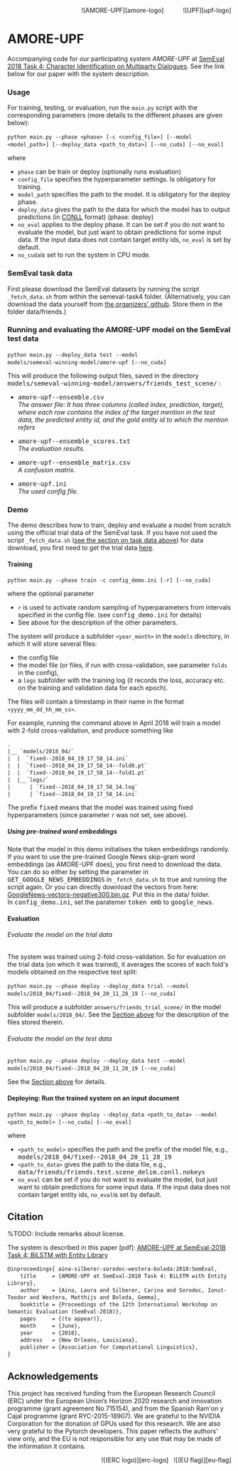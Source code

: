
<p align="right">![AMORE-UPF][amore-logo] &nbsp; &nbsp; &nbsp; &nbsp; &nbsp; ![UPF][upf-logo]</p>

# AMORE-UPF  

Accompanying code for our participating system *AMORE-UPF* at [SemEval 2018 Task 4: Character Identification on Multiparty Dialogues](https://competitions.codalab.org/competitions/17310). 
See the link below for our paper with the system description. 

### Usage
For training, testing, or evaluation, run the `main.py` script with the corresponding parameters (more details to the different phases are given below): 

`python main.py --phase <phase> [-c <config_file>] [--model <model_path>] [--deploy_data <path_to_data>] [--no_cuda] [--no_eval]`

where 
- `phase` can be train or deploy (optionally runs evaluation)
- `config_file` specifies the hyperparameter settings. Is obligatory for training. 
- `model_path` specifies the path to the model. It is obligatory for the deploy phase. 
- `deploy_data` gives the path to the data for which the model has to output predictions (in [CONLL](https://competitions.codalab.org/competitions/17310#learn_the_details-evaluation) format) (phase: deploy)
- `no_eval` applies to the deploy phase. It can be set if you do not want to evaluate the model, but just want to obtain predictions for some input data. If the input data does not contain target entity ids, `no_eval` is set by default.
- `no_cuda`is set to run the system in CPU mode.

### SemEval task data
First please download the SemEval datasets by running the script `_fetch_data.sh` from within the semeval-task4 folder. (Alternatively, you can download the data yourself from [the organizers' github](https://github.com/emorynlp/semeval-2018-task4/tree/master/dat). Store them in the folder data/friends.)


### Running and evaluating the AMORE-UPF model on the SemEval test data

<code>python main.py --deploy_data test --model models/semeval-winning-model/amore-upf [--no_cuda]</code>

This will produce the following output files, saved in the directory 
<tt>models/semeval-winning-model/answers/friends_test_scene/</tt> :

- <tt>amore-upf--ensemble.csv</tt><br/>
*The answer file: It has three columns (called index, prediction, target), <br/>where each row contains the index of the target mention in the test data, the predicted entity id, and the gold entity id to which the mention refers*

- <tt>amore-upf--ensemble_scores.txt</tt> <br/>
*The evaluation results.*

- <tt>amore-upf--ensemble_matrix.csv</tt><br/>
*A confusion matrix.*

- <tt>amore-upf.ini</tt><br/>
*The used config file.*

### Demo

The demo describes how to train, deploy and evaluate a model from scratch using the official trial data of the SemEval task. If you have not used the script `_fetch_data.sh` ([see the section on task data above](#semeval-task-data)) for data download, you first need to get the trial data [here](https://competitions.codalab.org/my/datasets/download/d8e0b7e1-1c4f-4171-93e9-74339e6c759e).

#### Training
`python main.py --phase train -c config_demo.ini [-r] [--no_cuda]`

where the optional parameter 
* `r` is used to activate random sampling of hyperparameters  from intervals specified in the config file. (see <tt>config_demo.ini</tt> for details)
* See above for the description of the other parameters.

The system will produce a subfolder `<year_month>` in the `models` directory, in which it will store several files:
* the config file
* the model file (or files, if run with cross-validation, see parameter `folds` in the config), 
* a `logs` subfolder with the training log (it records the loss, accuracy etc. on the training and validation data for each epoch).

The files will contain a timestamp in their name in the format `<yyyy_mm_dd_hh_mm_ss>`. 

For example, running the command above in April 2018 will train a model with 2-fold cross-validation, and produce something like 
```
.
|__ `models/2018_04/`
|  |  `fixed--2018_04_19_17_58_14.ini`
|  |  `fixed--2018_04_19_17_58_14--fold0.pt`
|  |  `fixed--2018_04_19_17_58_14--fold1.pt`
|  |__`logs/`
|      | `fixed--2018_04_19_17_58_14.log`
|      | `fixed--2018_04_19_17_58_14.ini`
```
The prefix <tt>fixed</tt> means that the model was trained using fixed hyperparameters (since parameter `r` was not set, see above).

##### Using pre-trained word embeddings
Note that the model in this demo initialises the token embeddings randomly. If you want to use  the pre-trained Google News skip-gram word embeddings (as AMORE-UPF does), you first need to download the data. You can do so either by setting the parameter in <tt>GET_GOOGLE_NEWS_EMBEDDINGS</tt> in `_fetch_data.sh`  to true and running the script again. Or you can directly download the vectors from here: 
[GoogleNews-vectors-negative300.bin.gz](https://code.google.com/archive/p/word2vec/).
Put this in the data/ folder. <br/>
In <tt>config_demo.ini</tt>, set the paratemer <tt>token emb</tt> to <tt>google_news</tt>.



#### Evaluation
###### Evaluate the model on the trial data
The system was trained using 2-fold cross-validation. So for evaluation on the trial data (on which it was trained), it averages the scores of each fold's models obtained on the respective test split:

`python main.py --phase deploy --deploy_data trial --model models/2018_04/fixed--2018_04_20_11_28_19 [--no_cuda]`

This will produce a subfolder `answers/friends_trial_scene/` in the model subfolder `models/2018_04/`. 
See the [Section above](#running-and-evaluating-the-amore-upf-model-on-the-semeval-test-data) for the description of the files stored therein.

###### Evaluate the model on the test data
`python main.py --phase deploy --deploy_data test --model models/2018_04/fixed--2018_04_20_11_28_19 [--no_cuda]`

See the [Section above](#running-and-evaluating-the-amore-upf-model-on-the-semeval-test-data) for details.


#### Deploying: Run the trained system on an input document 
`python main.py --phase deploy --deploy_data <path_to_data> --model <path_to_model> [--no_cuda] [--no_eval]`

where
* `<path_to_model>` specifies the path and the prefix of the model file, e.g., <br/>
    <tt>models/2018_04/fixed--2018_04_20_11_28_19</tt>
* `<path_to_data>` gives the path to the data file, e.g.,<br/>
    <tt>data/friends/friends.test.scene_delim.conll.nokeys</tt>
* `no_eval` can be set if you do not want to evaluate the model, but just want to obtain predictions for some input data. If the input data does not contain target entity ids, `no_eval`is set by default.

## Citation
%TODO: Include remarks about license.

The system is described in this paper [pdf]: <a target="_blank" href="http://www.coli.uni-saarland.de/~carina/semeval2018-amore_upf-final.pdf">AMORE-UPF at SemEval-2018 Task 4: BiLSTM with Entity Library</a>

```
@inproceedings{ aina-silberer-sorodoc-westera-boleda:2018:SemEval,
    title     = {AMORE-UPF at SemEval-2018 Task 4: BiLSTM with Entity Library},
    author    = {Aina, Laura and Silberer, Carina and Sorodoc, Ionut-Teodor and Westera, Matthijs and Boleda, Gemma},
    booktitle = {Proceedings of the 12th International Workshop on Semantic Evaluation (SemEval-2018)},
    pages     = {(to appear)},
    month     = {June},
    year      = {2018},
    address   = {New Orleans, Louisiana},
    publisher = {Association for Computational Linguistics},
}
```

## Acknowledgements
This project has received funding from the European Research Council (ERC) under the European Union’s Horizon 2020 research and innovation programme (grant agreement No 715154), and from the Spanish Ram\'on y Cajal programme (grant RYC-2015-18907). We are grateful to the NVIDIA Corporation for the donation of GPUs used for this research. We are also very grateful to the Pytorch developers. This paper reflects the authors' view only, and the EU is not responsible for any use that may be made of the information it contains.
<p align="right">![(ERC logo)][erc-logo] &nbsp; ![(EU flag)][eu-flag]</p>


[amore-logo]: https://raw.githubusercontent.com/amore-upf/semeval2018-task4/master/logos/logo-AMORE-blue-withtext.png?token=AjOJwOc8AdAdIZpd5DIY73FjzlhJPE1-ks5a5I3TwA%3D%3D
[upf-logo]: https://raw.githubusercontent.com/amore-upf/semeval2018-task4/master/logos/upf-logo.png?token=AjOJwAd8ucwR8DKYh2pfb0K2_7v9PXbfks5a5I3VwA%3D%3D "Universitat Pompeu Fabra"
[erc-logo]: https://raw.githubusercontent.com/amore-upf/semeval2018-task4/master/logos/LOGO-ERC.jpg?token=AjOJwN1l1Fw6RdylKUlTF3-KzJZmhCsCks5a5I06wA%3D%3D
[eu-flag]: https://raw.githubusercontent.com/amore-upf/semeval2018-task4/master/logos/flag_yellow_low.jpeg?token=AjOJwF2ymtVK1WoXi4oIr_qgnSpstmReks5a5I3RwA%3D%3D

